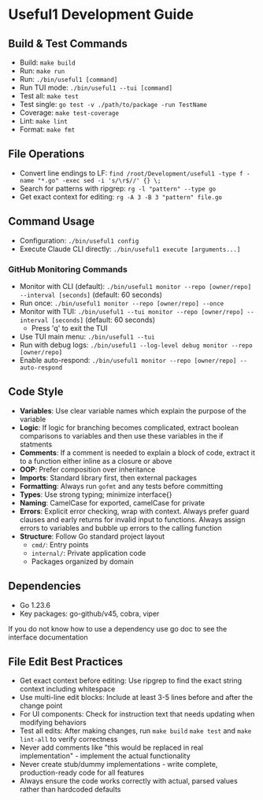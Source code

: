# Useful1 Development Guide

## Build & Test Commands
- Build: `make build`
- Run: `make run` 
- Run: `./bin/useful1 [command]`
- Run TUI mode: `./bin/useful1 --tui [command]`
- Test all: `make test`
- Test single: `go test -v ./path/to/package -run TestName`
- Coverage: `make test-coverage`
- Lint: `make lint`
- Format: `make fmt`

## File Operations
- Convert line endings to LF: `find /root/Development/useful1 -type f -name "*.go" -exec sed -i 's/\r$//' {} \;`
- Search for patterns with ripgrep: `rg -l "pattern" --type go`
- Get exact context for editing: `rg -A 3 -B 3 "pattern" file.go`

## Command Usage
- Configuration: `./bin/useful1 config`
- Execute Claude CLI directly: `./bin/useful1 execute [arguments...]`

### GitHub Monitoring Commands
- Monitor with CLI (default): `./bin/useful1 monitor --repo [owner/repo] --interval [seconds]` (default: 60 seconds)
- Run once: `./bin/useful1 monitor --repo [owner/repo] --once`
- Monitor with TUI: `./bin/useful1 --tui monitor --repo [owner/repo] --interval [seconds]` (default: 60 seconds)
  - Press 'q' to exit the TUI
- Use TUI main menu: `./bin/useful1 --tui`
- Run with debug logs: `./bin/useful1 --log-level debug monitor --repo [owner/repo]`
- Enable auto-respond: `./bin/useful1 monitor --repo [owner/repo] --auto-respond`

## Code Style
- **Variables**: Use clear variable names which explain the purpose of the variable
- **Logic**: If logic for branching becomes complicated, extract boolean comparisons to variables and then use these variables in the if statments
- **Comments**: If a comment is needed to explain a block of code, extract it to a function either inline as a closure or above
- **OOP**: Prefer composition over inheritance
- **Imports**: Standard library first, then external packages
- **Formatting**: Always run `gofmt` and any tests before committing
- **Types**: Use strong typing; minimize interface{}
- **Naming**: CamelCase for exported, camelCase for private
- **Errors**: Explicit error checking, wrap with context. Always prefer guard clauses and early returns for invalid input to functions. Always assign errors to variables and bubble up errors to the calling function
- **Structure**: Follow Go standard project layout
  - `cmd/`: Entry points
  - `internal/`: Private application code
  - Packages organized by domain

## Dependencies
- Go 1.23.6
- Key packages: go-github/v45, cobra, viper

If you do not know how to use a dependency use go doc to see the interface documentation

## File Edit Best Practices
- Get exact context before editing: Use ripgrep to find the exact string context including whitespace
- Use multi-line edit blocks: Include at least 3-5 lines before and after the change point
- For UI components: Check for instruction text that needs updating when modifying behaviors
- Test all edits: After making changes, run `make build` `make test` and `make lint-all` to verify correctness
- Never add comments like "this would be replaced in real implementation" - implement the actual functionality
- Never create stub/dummy implementations - write complete, production-ready code for all features
- Always ensure the code works correctly with actual, parsed values rather than hardcoded defaults